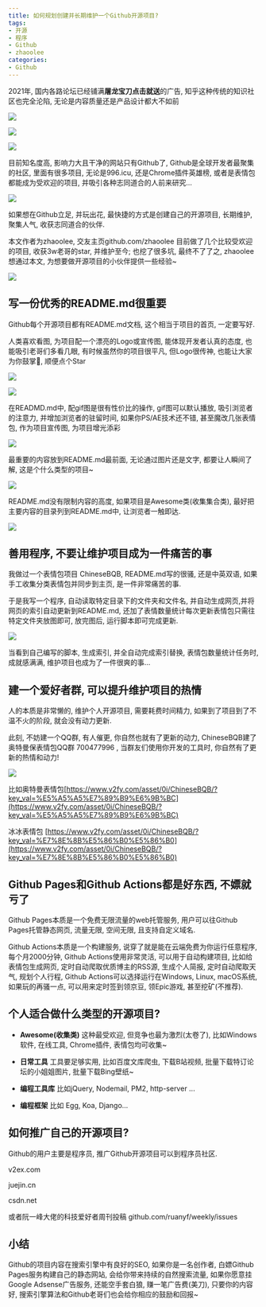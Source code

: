```yaml
---
title: 如何规划创建并长期维护一个Github开源项目?
tags: 
- 开源
- 程序
- Github
- zhaoolee
categories:
- Github
---
```


2021年, 国内各路论坛已经铺满**屠龙宝刀点击就送**的广告, 知乎这种传统的知识社区也完全沦陷, 无论是内容质量还是产品设计都大不如前

![](https://cdn.fangyuanxiaozhan.com/assets/1619523326079HGPG4kDB.png)



![](https://cdn.fangyuanxiaozhan.com/assets/1619523418600TPHrSt5b.png)



![](https://cdn.fangyuanxiaozhan.com/assets/1619523497447yde0imCY.png)

目前知名度高, 影响力大且干净的网站只有Github了, Github是全球开发者最聚集的社区, 里面有很多项目, 无论是996.icu, 还是Chrome插件英雄榜, 或者是表情包都能成为受欢迎的项目, 并吸引各种志同道合的人前来研究...



![](https://cdn.fangyuanxiaozhan.com/assets/1619523597773pFeypWCE.png)


如果想在Github立足, 并玩出花, 最快捷的方式是创建自己的开源项目, 长期维护, 聚集人气, 收获志同道合的伙伴.

本文作者为zhaoolee, 交友主页github.com/zhaoolee 目前做了几个比较受欢迎的项目, 收获3w老哥的star, 并维护至今; 也挖了很多坑, 最终不了了之, zhaoolee想通过本文, 为想要做开源项目的小伙伴提供一些经验~

![](https://cdn.fangyuanxiaozhan.com/assets/1619523677714Hp8GJCCA.png)


## 写一份优秀的README.md很重要

Github每个开源项目都有README.md文档, 这个相当于项目的首页, 一定要写好.

人类喜欢看图, 为项目配一个漂亮的Logo或宣传图, 能体现开发者认真的态度, 也能吸引老哥们多看几眼, 有时候虽然你的项目很平凡, 但Logo很传神, 也能让大家为你鼓掌👏, 顺便点个Star 

![](https://cdn.fangyuanxiaozhan.com/assets/1619523803482bWK77RK2.png)

![](https://cdn.fangyuanxiaozhan.com/assets/1619523761796NtyHpYRT.png)

在READMD.md中, 配gif图是很有性价比的操作, gif图可以默认播放, 吸引浏览者的注意力, 并增加浏览者的驻留时间, 如果你PS/AE技术还不错, 甚至魔改几张表情包, 作为项目宣传图, 为项目增光添彩

![](https://cdn.fangyuanxiaozhan.com/assets/1619523952208ai0C6HZA.png)

最重要的内容放到README.md最前面, 无论通过图片还是文字, 都要让人瞬间了解, 这是个什么类型的项目~

![](https://cdn.fangyuanxiaozhan.com/assets/161952389366504prpPMk.png)

README.md没有限制内容的高度, 如果项目是Awesome类(收集集合类), 最好把主要内容的目录列到README.md中, 让浏览者一触即达.

![](https://cdn.fangyuanxiaozhan.com/assets/1619523858752z0fEWYHJ.png)




## 善用程序, 不要让维护项目成为一件痛苦的事

我做过一个表情包项目 ChineseBQB, README.md写的很骚, 还是中英双语, 如果手工收集分类表情包并同步到主页, 是一件非常痛苦的事.

于是我写一个程序, 自动读取特定目录下的文件夹和文件名, 并自动生成网页,并将网页的索引自动更新到README.md, 还加了表情数量统计每次更新表情包只需往特定文件夹放图即可, 放完图后, 运行脚本即可完成更新.

![](https://cdn.fangyuanxiaozhan.com/assets/1619524103039YJBCkfZH.png)

当看到自己编写的脚本, 生成索引, 并全自动完成索引替换, 表情包数量统计任务时, 成就感满满, 维护项目也成为了一件很爽的事...


## 建一个爱好者群, 可以提升维护项目的热情

人的本质是非常懒的, 维护个人开源项目, 需要耗费时间精力, 如果到了项目到了不温不火的阶段, 就会没有动力更新.

此刻, 不妨建一个QQ群, 有人催更, 你自然也就有了更新的动力, ChineseBQB建了奥特曼保表情包QQ群 700477996 , 当群友们使用你开发的工具时, 你自然有了更新的热情和动力!

![](https://cdn.fangyuanxiaozhan.com/assets/16195240298405Xn50RkT.gif)

比如奥特曼表情包[https://www.v2fy.com/asset/0i/ChineseBQB/?key_val=%E5%A5%A5%E7%89%B9%E6%9B%BC](https://www.v2fy.com/asset/0i/ChineseBQB/?key_val=%E5%A5%A5%E7%89%B9%E6%9B%BC)

冰冰表情包 [https://www.v2fy.com/asset/0i/ChineseBQB/?key_val=%E7%8E%8B%E5%86%B0%E5%86%B0](https://www.v2fy.com/asset/0i/ChineseBQB/?key_val=%E7%8E%8B%E5%86%B0%E5%86%B0)


## Github Pages和Github Actions都是好东西, 不嫖就亏了


Github Pages本质是一个免费无限流量的web托管服务, 用户可以往Github Pages托管静态网页, 流量无限, 空间无限, 且支持自定义域名.


Github Actions本质是一个构建服务, 说穿了就是能在云端免费为你运行任意程序, 每个月2000分钟, Github Actions使用非常灵活, 可以用于自动构建项目, 比如给表情包生成网页, 定时自动爬取优质博主的RSS源, 生成个人简报, 定时自动爬取天气, 规划个人行程, Github Actions可以选择运行在Windows, Linux, macOS系统, 如果玩的再骚一点, 可以用来定时签到领京豆, 领Epic游戏, 甚至挖矿(不推荐).

## 个人适合做什么类型的开源项目?

- **Awesome(收集类)** 这种最受欢迎, 但竞争也最为激烈(太卷了), 比如Windows软件, 在线工具, Chrome插件, 表情包均可收集~ 

- **日常工具** 工具要足够实用, 比如百度文库爬虫, 下载B站视频, 批量下载特订论坛的小姐姐图片, 批量下载Bing壁纸~

- **编程工具库** 比如jQuery, Nodemail, PM2, http-server ...

- **编程框架** 比如 Egg, Koa, Django...


## 如何推广自己的开源项目?

Github的用户主要是程序员, 推广Github开源项目可以到程序员社区.

v2ex.com

juejin.cn

csdn.net

或者阮一峰大佬的科技爱好者周刊投稿 github.com/ruanyf/weekly/issues

## 小结

Github的项目内容在搜索引擎中有良好的SEO, 如果你是一名创作者, 白嫖Github Pages服务构建自己的静态网站, 会给你带来持续的自然搜索流量, 如果你愿意挂Google Adsense广告服务, 还能空手套白狼, 赚一笔广告费(美刀), 只要你的内容好, 搜索引擎算法和Github老哥们也会给你相应的鼓励和回报~ 


